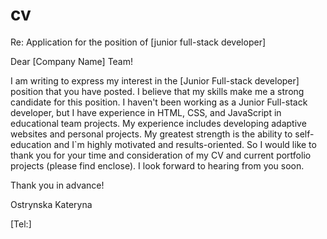 # cv

Re: Application for the position of [junior full-stack developer] 

Dear [Company Name] Team!

I am writing to express my interest in the [Junior Full-stack developer] position that you have posted. I believe that my skills make me a strong candidate for this position.
I haven't been working as a Junior Full-stack developer, but I have experience in HTML, CSS, and JavaScript in educational team projects. My experience includes developing adaptive websites and personal projects.
My greatest strength is the ability to self-education and I`m highly motivated and results-oriented. So I would like to thank you for your time and consideration of my CV and current portfolio projects (please find enclose). 
I look forward to hearing from you soon. 

Thank you in advance!

Ostrynska Kateryna

[Tel:]
